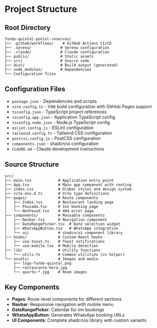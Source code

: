 # Project Structure

## Root Directory
```
fundo-quintal-pontal-reservas/
├── .github/workflows/    # GitHub Actions CI/CD
├── .serena/             # Serena configuration  
├── .claude/             # Claude configuration
├── public/              # Static assets
├── src/                 # Source code
├── dist/                # Build output (generated)
├── node_modules/        # Dependencies
└── Configuration files
```

## Configuration Files
- `package.json` - Dependencies and scripts
- `vite.config.ts` - Vite build configuration with GitHub Pages support
- `tsconfig.json` - TypeScript project references
- `tsconfig.app.json` - Application TypeScript config
- `tsconfig.node.json` - Node.js TypeScript config
- `eslint.config.js` - ESLint configuration
- `tailwind.config.ts` - Tailwind CSS configuration
- `postcss.config.js` - PostCSS configuration
- `components.json` - shadcn/ui configuration
- `CLAUDE.md` - Claude development instructions

## Source Structure
```
src/
├── main.tsx            # Application entry point
├── App.tsx             # Main app component with routing
├── index.css           # Global styles and design system
├── vite-env.d.ts       # Vite type definitions
├── pages/              # Route components
│   ├── Index.tsx       # Restaurant landing page
│   ├── Pousada.tsx     # Inn booking page
│   └── NotFound.tsx    # 404 error page
├── components/         # Reusable components
│   ├── Navbar.tsx      # Navigation component
│   ├── DateRangePicker.tsx  # Date selection widget
│   ├── WhatsAppButton.tsx   # WhatsApp integration
│   └── ui/             # shadcn/ui component library
├── hooks/              # Custom React hooks
│   ├── use-toast.ts    # Toast notifications
│   └── use-mobile.tsx  # Mobile detection
├── lib/                # Utility functions
│   └── utils.ts        # Common utilities (cn helper)
└── assets/             # Images and media
    ├── logo-fundo-quintal.png
    ├── restaurante-hero.jpg
    └── quarto-*.jpg    # Room images
```

## Key Components
- **Pages**: Route-level components for different sections
- **Navbar**: Responsive navigation with mobile menu
- **DateRangePicker**: Calendar for inn bookings
- **WhatsAppButton**: Generates WhatsApp booking URLs
- **UI Components**: Complete shadcn/ui library with custom variants